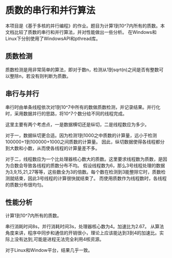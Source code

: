 # 质数的串行和并行算法

本项目是《基于多核的并行编程》的作业。题目为计算1到10^7内所有的质数。本文档比较了质数的串行和并行算法，并对性能做出一些分析。
在Windows和Linux下分别使用了WindowsAPI和pthread库。

## 质数检测
质数检测是用非常简单的算法，即对于数n，检测从1到sqrt(n)之间是否有整数可以整除n，若没有则判断为质数。

## 串行与并行
串行时由单条线程依次对1到10^7中所有的数做质数检测，并记录结果。并行化时，采用数据并行的思路，将10^7个数分给不同的线程完成。

这里主要有两个考虑点，一是数据横切还是纵切，二是线程数应为多少。

对于一，数据纵切更合适。因为检测1到1000之中质数的计算量，远小于检测100000+1到100000+1000之间质数的计算量。
因此，纵切数据使得各线程都分到大数和小数，从而使各线程的计算量差不多。

对于二，线程数应为一个比处理器核心数大的质数。这里要求线程数为质数，是因为合数会导致各线程的质数分布不均。
假设线程数为6，那么3号线程处理的数据为3,9,15,21,27等等，这些数全为3的倍数。每个数在检测到3能整除它时，质数检测就结束，因此3号线程的计算很快就结束了。
而使用质数作为线程数时，各线程的质数分布很均匀。

## 性能分析

计算1到10^7内所有的质数。

串行消耗时间8s，并行消耗时间3s，处理器核心数为4。加速比为2.67。
从算法角度来讲，程序中同步和通信的开销很小，理论上应该能达到3到4的加速比。实际上没有达到,可能是进程无法完全利用4核资源。

对于Linux和Window平台，结果几乎一致。